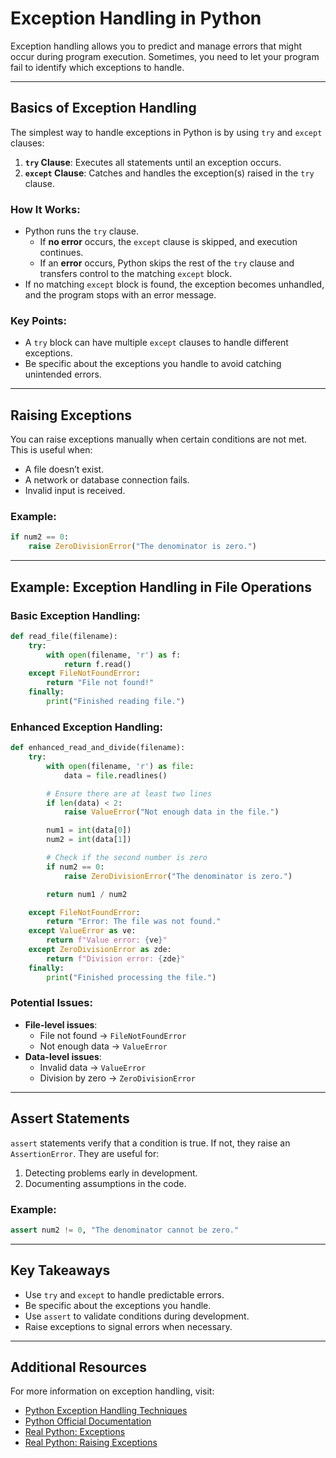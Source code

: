 
# Exception Handling in Python

Exception handling allows you to predict and manage errors that might occur during program execution. Sometimes, you need to let your program fail to identify which exceptions to handle.

---

## Basics of Exception Handling

The simplest way to handle exceptions in Python is by using `try` and `except` clauses:

1. **`try` Clause**: Executes all statements until an exception occurs.
2. **`except` Clause**: Catches and handles the exception(s) raised in the `try` clause.

### How It Works:
- Python runs the `try` clause.
  - If **no error** occurs, the `except` clause is skipped, and execution continues.
  - If an **error** occurs, Python skips the rest of the `try` clause and transfers control to the matching `except` block.
- If no matching `except` block is found, the exception becomes unhandled, and the program stops with an error message.

### Key Points:
- A `try` block can have multiple `except` clauses to handle different exceptions.
- Be specific about the exceptions you handle to avoid catching unintended errors.

---

## Raising Exceptions

You can raise exceptions manually when certain conditions are not met. This is useful when:
- A file doesn’t exist.
- A network or database connection fails.
- Invalid input is received.

### Example:
```python
if num2 == 0:
    raise ZeroDivisionError("The denominator is zero.")
```

---

## Example: Exception Handling in File Operations

### Basic Exception Handling:
```python
def read_file(filename):
    try:
        with open(filename, 'r') as f:
            return f.read()
    except FileNotFoundError:
        return "File not found!"
    finally:
        print("Finished reading file.")
```

### Enhanced Exception Handling:
```python
def enhanced_read_and_divide(filename):
    try:
        with open(filename, 'r') as file:
            data = file.readlines()

        # Ensure there are at least two lines
        if len(data) < 2:
            raise ValueError("Not enough data in the file.")

        num1 = int(data[0])
        num2 = int(data[1])

        # Check if the second number is zero
        if num2 == 0:
            raise ZeroDivisionError("The denominator is zero.")

        return num1 / num2

    except FileNotFoundError:
        return "Error: The file was not found."
    except ValueError as ve:
        return f"Value error: {ve}"
    except ZeroDivisionError as zde:
        return f"Division error: {zde}"
    finally:
        print("Finished processing the file.")
```

### Potential Issues:
- **File-level issues**:
  - File not found → `FileNotFoundError`
  - Not enough data → `ValueError`
- **Data-level issues**:
  - Invalid data → `ValueError`
  - Division by zero → `ZeroDivisionError`

---

## Assert Statements

`assert` statements verify that a condition is true. If not, they raise an `AssertionError`. They are useful for:
1. Detecting problems early in development.
2. Documenting assumptions in the code.

### Example:
```python
assert num2 != 0, "The denominator cannot be zero."
```

---

## Key Takeaways

- Use `try` and `except` to handle predictable errors.
- Be specific about the exceptions you handle.
- Use `assert` to validate conditions during development.
- Raise exceptions to signal errors when necessary.

---

## Additional Resources

For more information on exception handling, visit:
- [Python Exception Handling Techniques](https://doughellmann.com/posts/python-exception-handling-techniques)
- [Python Official Documentation](https://docs.python.org/3/tutorial/errors.html#raising-exceptions)
- [Real Python: Exceptions](https://realpython.com/python-exceptions/)
- [Real Python: Raising Exceptions](https://realpython.com/python-raise-exception/#handling-exceptional-situations-in-python)


